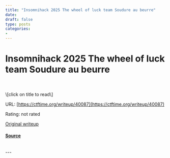 ```yaml
---
title: "Insomnihack 2025 The wheel of luck team Soudure au beurre"
date: 
draft: false
type: posts
categories: 
- 
---
```

# Insomnihack 2025 The wheel of luck team Soudure au beurre

<br/>

<br/>
\[click on title to read\]

URL: [https://ctftime.org/writeup/40087](https://ctftime.org/writeup/40087)

Rating: not rated

[Original writeup](https://cryptax.github.io/ins2025-wheelofluck/)

#### [Source](https://ctftime.org/writeup/40087)

<br/>
---
